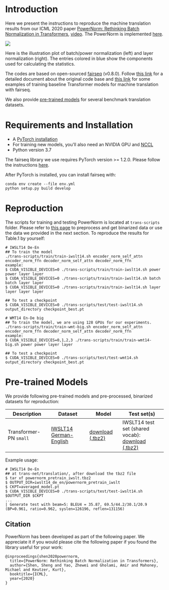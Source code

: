 # Introduction

Here we present the instructions to reproduce the machine translation results from our ICML 2020 paper [PowerNorm: Rethinking Batch Normalization in Transformers](https://arxiv.org/pdf/2003.07845.pdf), [video](https://drive.google.com/file/d/1M8spzzqNHAgNbdRcOJMKpbJ7GWj2y5mh/view?usp=sharing). The PowerNorm is implemented [here](https://github.com/amirgholami/powernorm/blob/master/fairseq/modules/norms/mask_powernorm.py). 

![](https://github.com/sIncerass/powernorm/blob/master/imgs/PN_LN_vis.png)

Here is the illustration plot of batch/power normalization (left) and layer normalization (right). The entries colored in blue show the components used for calculating the statistics.

The codes are based on open-sourced [fairseq](https://github.com/pytorch/fairseq) (v0.8.0). Follow [this link](https://fairseq.readthedocs.io/) for a detailed document about the original code base and [this link](https://github.com/pytorch/fairseq/tree/v0.8.0/examples/translation) for some examples of training baseline Transformer models for machine translation with fairseq.

We also provide [pre-trained models](#pre-trained-models) for several benchmark translation datasets.

# Requirements and Installation
* A [PyTorch installation](http://pytorch.org/)
* For training new models, you'll also need an NVIDIA GPU and [NCCL](https://github.com/NVIDIA/nccl)
* Python version 3.7

The fairseq library we use requires PyTorch version >= 1.2.0.
Please follow the instructions [here](https://github.com/pytorch/pytorch#installation).

After PyTorch is installed, you can install fairseq with:
```
conda env create --file env.yml
python setup.py build develop
```

# Reproduction

The scripts for training and testing PowerNorm is located at `trans-scripts` folder. Please refer to [this page](trans-scripts/data-preprocessing/README.md) to preprocess and get binarized data or use the data we provided in the next section. To reproduce the results for Table.1 by yourself:

```
# IWSLT14 De-En
## To train the model
./trans-scripts/train/train-iwslt14.sh encoder_norm_self_attn encoder_norm_ffn decoder_norm_self_attn decoder_norm_ffn
example:
$ CUDA_VISIBLE_DEVICES=0 ./trans-scripts/train/train-iwslt14.sh power power layer layer
$ CUDA_VISIBLE_DEVICES=0 ./trans-scripts/train/train-iwslt14.sh batch batch layer layer
$ CUDA_VISIBLE_DEVICES=0 ./trans-scripts/train/train-iwslt14.sh layer layer layer layer

## To test a checkpoint
$ CUDA_VISIBLE_DEVICES=0 ./trans-scripts/test/test-iwslt14.sh output_directory checkpoint_best.pt

# WMT14 En-De big
## To train the model, we are using 128 GPUs for our experiments.
./trans-scripts/train/train-wmt-big.sh encoder_norm_self_attn encoder_norm_ffn decoder_norm_self_attn decoder_norm_ffn
example:
$ CUDA_VISIBLE_DEVICES=0,1,2,3 ./trans-scripts/train/train-wmt14-big.sh power power layer layer

## To test a checkpoint
$ CUDA_VISIBLE_DEVICES=0 ./trans-scripts/test/test-wmt14.sh output_directory checkpoint_best.pt
```

# Pre-trained Models

We provide following pre-trained models and pre-processed, binarized datasets for reproduction:

Description | Dataset | Model | Test set(s)
---|---|---|---
Transformer-PN `small` | [IWSLT14 German-English](https://drive.google.com/file/d/1fBG7DmbH0luD8EKqjviG5Equgkaxv3vv/view?usp=sharing) | [download (.tbz2)](https://drive.google.com/open?id=1aqOXAYnaEGhUmfyHHElFE-yL0c5uYg98) | IWSLT14 test set (shared vocab): <br> [download (.tbz2)](https://drive.google.com/open?id=1Vza4Yh7ev1336fWpgxGalkSLhb5dHxBa)

Example usage:
```
# IWSLT14 De-En
## at trans-net/translation/, after download the tbz2 file
$ tar xf powernorm_pretrain_iwslt.tbz2 
$ OUTPUT_DIR=iwslt14_de_en/powernorm_pretrain_iwslt
$ CKPT=averaged_model.pt
$ CUDA_VISIBLE_DEVICES=0 ./trans-scripts/test/test-iwslt14.sh $OUTPUT_DIR $CKPT
...
| Generate test with beam=5: BLEU4 = 35.87, 69.5/44.2/30.1/20.9 (BP=0.961, ratio=0.962, syslen=126196, reflen=131156)
```

## Citation
PowerNorm has been developed as part of the following paper. We appreciate it if you would please cite the following paper if you found the library useful for your work:
```
@inproceedings{shen2020powernorm,
  title={PowerNorm: Rethinking Batch Normalization in Transformers},
  author={Shen, Sheng and Yao, Zhewei and Gholami, Amir and Mahoney, Michael and Keutzer, Kurt},
  booktitle={ICML},
  year={2020}
}
```
